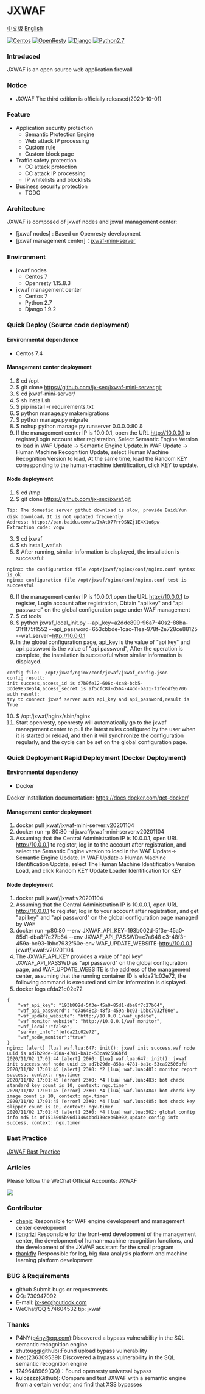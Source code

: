 # JXWAF

[中文版](https://github.com/jx-sec/jxwaf/blob/master/README.md)
[English](https://github.com/jx-sec/jxwaf/blob/master/English.md)

[![Centos](https://img.shields.io/badge/centos-7-brightgreen.svg)](https://www.centos.org/)
[![OpenResty](https://img.shields.io/badge/openresty-1.15.8.3-brightgreen)](http://openresty.org/en/)
[![Django](https://img.shields.io/badge/django-1.9.2-brightgreen)](https://www.djangoproject.com/)
[![Python2.7](https://img.shields.io/badge/python-2.7-brightgreen)](https://www.python.org/)

### Introduced

JXWAF is an open source web application firewall

### Notice

- JXWAF The third edition is officially released(2020-10-01)

### Feature

- Application security protection
  - Semantic Protection Engine
  - Web attack IP processing
  - Custom rule
  - Custom block page
- Traffic safety protection
  - CC attack protection
  - CC attack IP processing
  - IP whitelists and blocklists
- Business security protection
  - TODO

### Architecture

JXWAF is composed of jxwaf nodes and jxwaf management center:

- [jxwaf nodes] : Based on Openresty development
- [jxwaf management center]：[jxwaf-mini-server](https://github.com/jx-sec/jxwaf-mini-server)

### Environment

- jxwaf nodes
  - Centos 7
  - Openresty 1.15.8.3
- jxwaf management center
  - Centos 7
  - Python 2.7
  - Django 1.9.2

### Quick Deploy (Source code deployment)

#### Environmental dependence

- Centos 7.4

#### Management center deployment

1.  \$ cd /opt
2.  \$ git clone https://github.com/jx-sec/jxwaf-mini-server.git
3.  \$ cd jxwaf-mini-server/
4.  \$ sh install.sh
5.  \$ pip install -r requirements.txt
6.  \$ python manage.py makemigrations
7.  \$ python manage.py migrate
8.  \$ nohup python manage.py runserver 0.0.0.0:80 &
9.  If the management center IP is 10.0.0.1, open the URL http://10.0.0.1 to register,Login account after registration, Select Semantic Engine Version to load in WAF Update -> Semantic Engine Update.In WAF Update -> Human Machine Recognition Update, select Human Machine Recognition Version to load, At the same time, load the Random KEY corresponding to the human-machine identification, click KEY to update.

#### Node deployment

1.  \$ cd /tmp
2.  \$ git clone https://github.com/jx-sec/jxwaf.git

```
Tip: The domestic server github download is slow, provide BaiduYun disk download，It is not updated frequently
Address: https://pan.baidu.com/s/1WAt077rrOSNZj1E4X1u6pw
Extraction code: vcgw
```

3.  \$ cd jxwaf
4.  \$ sh install_waf.sh
5.  \$ After running, similar information is displayed, the installation is successful:

```
nginx: the configuration file /opt/jxwaf/nginx/conf/nginx.conf syntax is ok
nginx: configuration file /opt/jxwaf/nginx/conf/nginx.conf test is successful
```

6.  If the management center IP is 10.0.0.1,open the URL http://10.0.0.1 to register, Login account after registration, Obtain "api key" and "api password" on the global configuration page under WAF management
7.  \$ cd tools
8.  \$ python jxwaf_local_init.py --api_key=a2dde899-96a7-40s2-88ba-31f1f75f1552 --api_password=653cbbde-1cac-11ea-978f-2e728ce88125 --waf_server=http://10.0.0.1
9.  In the global configuration page, api_key is the value of "api key" and api_password is the value of "api password", After the operation is complete, the installation is successful when similar information is displayed.

```
config file:  /opt/jxwaf/nginx/conf/jxwaf/jxwaf_config.json
config result:
init success,access_id is d7b9fe12-606c-4ca8-bcb5-3dde9853e5f4,access_secret is af5cfc8d-d564-44dd-ba11-f1fecdf95706
auth result:
try to connect jxwaf server auth api_key and api_password,result is True
```

10. \$ /opt/jxwaf/nginx/sbin/nginx
11. Start openresty, openresty will automatically go to the jxwaf management center to pull the latest rules configured by the user when it is started or reload, and then it will synchronize the configuration regularly, and the cycle can be set on the global configuration page.

### Quick Deployment Rapid Deployment (Docker Deployment)

#### Environmental dependency

- Docker  

Docker installation documentation: https://docs.docker.com/get-docker/

#### Management center deployment

1. docker pull jxwaf/jxwaf-mini-server:v20201104
2. docker run -p 80:80 -d jxwaf/jxwaf-mini-server:v20201104
3. Assuming that the Central Administration IP is 10.0.0.1, open URL http://10.0.0.1 to register, log in to the account after registration, and select the Semantic Engine version to load in the WAF Update-> Semantic Engine Update. In WAF Update-> Human Machine Identification Update, select The Human Machine Identification Version Load, and click Random KEY Update Loader Identification for KEY

#### Node deployment

1. docker pull jxwaf/jxwaf:v20201104
2. Assuming that the Central Administration IP is 10.0.0.1, open URL http://10.0.0.1 to register, log in to your account after registration, and get "api key" and "api password" on the global configuration page managed by WAF
3. docker run -p80:80 --env JXWAF_API_KEY=193b002d-5f3e-45a0-85d1-dba8f7c27b64 --env JXWAF_API_PASSWD=c7a648 c3-48f3-459a-bc93-1bbc7932f60e-env WAF_UPDATE_WEBSITE-http://10.0.0.1 jxwaf/jxwaf:v20201104
4. The JXWAF_API_KEY provides a value of "api key" JXWAF_API_PASSWD as "api password" on the global configuration page, and WAF_UPDATE_WEBSITE is the address of the management center, assuming that the running container ID is efda21c02e72, the following command is executed and similar information is displayed.
5. docker logs efda21c02e72

```
{
    "waf_api_key": "193b002d-5f3e-45a0-85d1-dba8f7c27b64",
    "waf_api_password": "c7a648c3-48f3-459a-bc93-1bbc7932f60e",
    "waf_update_website": "http://10.0.0.1/waf_update",
    "waf_monitor_website": "http://10.0.0.1/waf_monitor",
    "waf_local":"false",
    "server_info":"|efda21c02e72",
    "waf_node_monitor":"true"
}
nginx: [alert] [lua] waf.lua:647: init(): jxwaf init success,waf node uuid is ad7b29de-858a-4781-ba1c-53ca92506bfd
2020/11/02 17:01:44 [alert] 20#0: [lua] waf.lua:647: init(): jxwaf init success,waf node uuid is ad7b29de-858a-4781-ba1c-53ca92506bfd
2020/11/02 17:01:45 [alert] 23#0: *2 [lua] waf.lua:401: monitor report success, context: ngx.timer
2020/11/02 17:01:45 [error] 23#0: *4 [lua] waf.lua:483: bot check standard key count is 10, context: ngx.timer
2020/11/02 17:01:45 [error] 23#0: *4 [lua] waf.lua:484: bot check key image count is 10, context: ngx.timer
2020/11/02 17:01:45 [error] 23#0: *4 [lua] waf.lua:485: bot check key slipper count is 10, context: ngx.timer
2020/11/02 17:01:45 [alert] 23#0: *4 [lua] waf.lua:502: global config info md5 is 0f1515005b96d11464bbd130ceb6b902,update config info success, context: ngx.timer
```

### Bast Practice

[JXWAF Bast Practice](https://docs.jxwaf.com)

### Articles

Please follow the WeChat Official Accounts: JXWAF

![](img/qrcode.jpg)

### Contributor

- [chenjc](https://github.com/jx-sec) Responsible for WAF engine development and management center development
- [jiongrizi](https://github.com/jiongrizi) Responsible for the front-end development of the management center, the development of human-machine recognition functions, and the development of the JXWAF assistant for the small program
- [thankfly](https://github.com/thankfly) Responsible for log, big data analysis platform and machine learning platform development

### BUG & Requirements

- github Submit bugs or requestments
- QQ: 730947092
- E-mail: jx-sec@outlook.com
- WeChat/QQ 574604532 tip: jxwaf

### Thanks

- P4NY(p4ny@qq.com):Discovered a bypass vulnerability in the SQL semantic recognition engine
- zhutougg(github):Found upload bypass vulnerability
- Neo(236309539): Discovered a bypass vulnerability in the SQL semantic recognition engine
- 1249648969(QQ)：Found openresty universal bypass
- kulozzzz(Github): Compare and test JXWAF with a semantic engine from a certain vendor, and find that XSS bypasses
